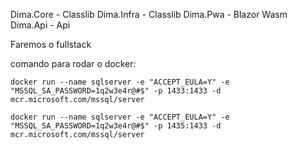 Dima.Core - Classlib
Dima.Infra - Classlib
Dima.Pwa - Blazor Wasm
Dima.Api - Api

Faremos o fullstack

comando para rodar o docker:

```
docker run --name sqlserver -e "ACCEPT_EULA=Y" -e "MSSQL_SA_PASSWORD=1q2w3e4r@#$" -p 1433:1433 -d mcr.microsoft.com/mssql/server

docker run --name sqlserver -e "ACCEPT_EULA=Y" -e "MSSQL_SA_PASSWORD=1q2w3e4r@#$" -p 1435:1433 -d mcr.microsoft.com/mssql/server

```
